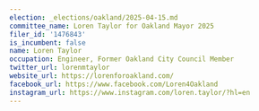 ```yaml
---
election: _elections/oakland/2025-04-15.md
committee_name: Loren Taylor for Oakland Mayor 2025
filer_id: '1476843'
is_incumbent: false
name: Loren Taylor
occupation: Engineer, Former Oakland City Council Member
twitter_url: lorenmtaylor
website_url: https://lorenforoakland.com/
facebook_url: https://www.facebook.com/Loren4Oakland
instagram_url: https://www.instagram.com/loren.taylor/?hl=en
---
```

